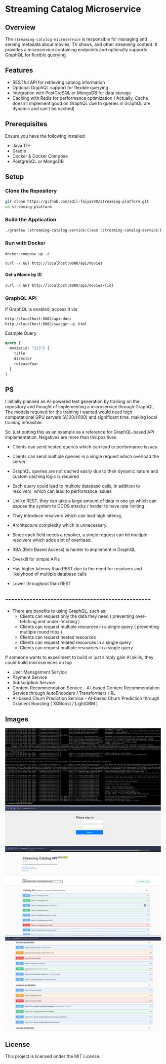 # Streaming Catalog Microservice

## Overview

The `streaming-catalog-microservice` is responsible for managing and serving metadata about movies, TV shows, and other streaming content. It provides a microservice containing endpoints and optionally supports GraphQL for flexible querying.

## Features

- RESTful API for retrieving catalog information
- Optional GraphQL support for flexible querying
- Integration with PostGreSQL or MongoDB for data storage
- Caching with Redis for performance optimization ( Actually, Cache doesn't implement good on GraphQL due to queries in GraphQL are dynamic and can't be cached)

## Prerequisites

Ensure you have the following installed:

- Java 17+
- Gradle
- Docker & Docker Compose
- PostgreSQL or MongoDB

## Setup

### Clone the Repository

```bash
git clone https://github.com/adil-faiyaz98/streaming-platform.git
cd streaming-platform
```

### Build the Application

```bash
./gradlew :streaming-catalog-service:clean :streaming-catalog-service:build :streaming-catalog-service:bootRun
```

### Run with Docker

```bash
docker-compose up -d
```

```bash
curl -X GET http://localhost:8080/api/movies
```

#### Get a Movie by ID

```bash
curl -X GET http://localhost:8080/api/movies/{id}
```

### GraphQL API

If GraphQL is enabled, access it via:

```bash
http://localhost:8082/api-docs
http://localhost:8082/swagger-ui.html
```

Example Query:

```graphql
query {
  movie(id: "123") {
    title
    director
    releaseYear
  }
}
```

## PS
I initially planned an AI-powered test generation by training on the repository and thought of implementing a microservice through GraphQL. The models required for the training I wanted would need high computational GPU servers (A100/H100) and significant time, making local training infeasible.

So, just putting this as an example as a reference for GraphQL-based API implementation. Negatives are more than the positives.
- Clients can send nested queries which can lead to performance issues
- Clients can send multiple queries in a single request which overload the server
- GraphQL queries are not cached easily due to their dynamic nature and custom caching logic is required
- Each query could lead to multiple database calls, in addition to resolvers, which can lead to performance issues

- Unlike REST, they can take a large amount of data in one go which can expose the system to DDOS attacks / harder to have rate limiting
- They introduce resolvers which can lead high latency,
- Architecture complexity which is unnecessary. 
- Since each field needs a resolver, a single request can hit multiple resolvers which adds alot of overhead. 
- RBA (Role Based Access) is harder to implement in GraphQL

- Overkill for simple APIs
- Has higher latency than REST due to the need for resolvers and likelyhood of multiple database calls
- Lower throughput than REST

## ------------------------------------------------

- There are benefits to using GraphQL, such as:
    - Clients can request only the data they need ( preventing over-fetching and under-fetching )
    - Clients can request multiple resources in a single query ( preventing multiple round trips )
    - Clients can request nested resources
    - Clients can request related resources in a single query 
    - Clients can request multiple resources in a single query 



If someone wants to experiment to build or just simply gain AI skills, they could build microservices on top 
- User Management Service
- Payment Service
- Subscription Service
- Content Recommendation Service - AI-based Content Recommendation Service through AutoEncoders / Transformers / RL
- AI-based Churn Prediction Service - AI-based Churn Prediction through Gradient Boosting ( XGBoost / LightGBM )

## Images
![image1](images/1.png)
![image2](images/2.png)
![image3](images/3.png)
![image4](images/4.png)


## License
This project is licensed under the MIT License.